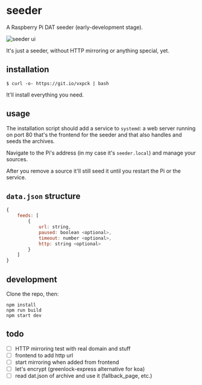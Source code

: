 # seeder
A Raspberry Pi DAT seeder (early-development stage).

![seeder ui](image.png)

It's just a seeder, without HTTP mirroring or anything special, yet.

## installation
```
$ curl -o- https://git.io/vxpck | bash
```
It'll install everything you need.

## usage
The installation script should add a service to ```systemd```: a web server running on port 80 that's the frontend for the seeder and that also handles and seeds the archives.

Navigate to the Pi's address (in my case it's ```seeder.local```) and manage your sources.

After you remove a source it'll still seed it until you restart the Pi or the service.

## `data.json` structure
```javascript
{
	feeds: [
		{
			url: string,
			paused: boolean <optional>,
			timeout: number <optional>,
			http: string <optional>
		}
	]
}
```

## development

Clone the repo, then:
```
npm install
npm run build
npm start dev
```

## todo
- [ ] HTTP mirroring test with real domain and stuff
- [ ] frontend to add http url
- [ ] start mirroring when added from frontend
- [ ] let's encrypt (greenlock-express alternative for koa)
- [ ] read dat.json of archive and use it (fallback_page, etc.)
